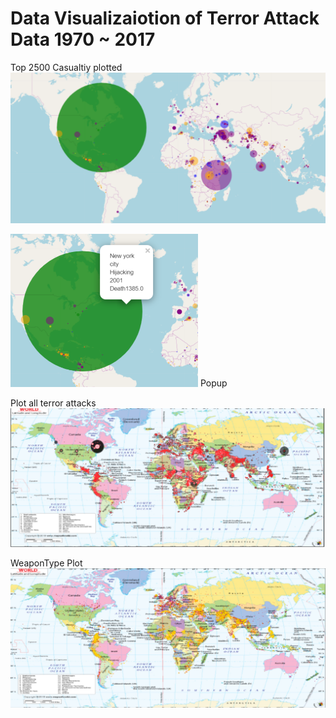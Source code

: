 # Data Visualizaiotion of Terror Attack Data 1970 ~ 2017

Top 2500 Casualtiy plotted
<img src= "image1.png">
 

<img src = "image2.png" width="300">  Popup

Plot all terror attacks
<img src = "image3.png">

WeaponType Plot
<img src = "image4.png">


